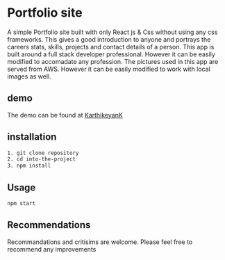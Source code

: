 # Portfolio site
A simple Portfolio site built with only React js & Css without using any css frameworks. This gives a good introduction to anyone and portrays the careers stats, skills, projects and contact details of a person. This app is built around a full stack developer professional. However it can be easily modified to accomadate any profession. The pictures used in this app are served from AWS. However it can be easily modified to work with local images as well. 

## demo
The demo can be found at [KarthikeyanK]('karthikeyank.com')

## installation

```bash
1. git clone repository
2. cd into-the-project
3. npm install
```

## Usage

```bash
npm start
```

## Recommendations

Recommandations and critisims are welcome. Please feel free to recommend any improvements

